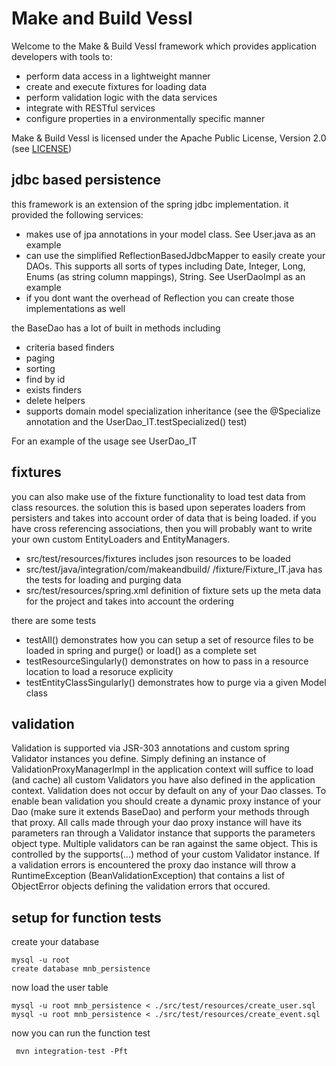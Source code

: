 # Make and Build Vessl

Welcome to the Make & Build Vessl framework which provides application developers with tools to:
* perform data access in a lightweight manner
* create and execute fixtures for loading data
* perform validation logic with the data services
* integrate with RESTful services
* configure properties in a environmentally specific manner

Make & Build Vessl is licensed under the Apache Public License, Version 2.0 (see [LICENSE](./LICENSE))



## jdbc based persistence


this framework is an extension of the spring jdbc implementation.  it provided the following services:
* makes use of jpa annotations in your model class.  See User.java as an example
* can use the simplified ReflectionBasedJdbcMapper to easily create your DAOs.  This supports all sorts of types including Date, Integer, Long, Enums (as string column mappings), String.  See UserDaoImpl as an example
* if you dont want the overhead of Reflection you can create those implementations as well

the BaseDao has a lot of built in methods including
* criteria based finders
* paging
* sorting
* find by id
* exists finders
* delete helpers
* supports domain model specialization inheritance (see the @Specialize annotation and the UserDao_IT.testSpecialized() test)

For an example of the usage see UserDao_IT

## fixtures

you can also make use of the fixture functionality to load test data from class resources.  the solution this is based upon seperates loaders from persisters and takes into account order of data that is being loaded.  if you have cross referencing associations, then you will probably want to write your own custom EntityLoaders and EntityManagers.

* src/test/resources/fixtures includes json resources to be loaded
* src/test/java/integration/com/makeandbuild/
/fixture/Fixture_IT.java has the tests for loading and purging data
* src/test/resources/spring.xml definition of fixture sets up the meta data for the project and takes into account the ordering

there are some tests
* testAll() demonstrates how you can setup a set of resource files to be loaded in spring and purge() or load() as a complete set
* testResourceSingularly() demonstrates on how to pass in a resource location to load a resoruce explicity
* testEntityClassSingularly() demonstrates how to purge via a given Model class


## validation

Validation is supported via JSR-303 annotations and custom spring Validator instances you define. Simply defining an
instance of ValidationProxyManagerImpl in the application context will suffice to load (and cache) all custom
Validators you have also defined in the application context. Validation does not occur by default on any of your Dao
classes. To enable bean validation you should create a dynamic proxy instance of your Dao (make sure it extends
BaseDao) and perform your methods through that proxy. All calls made through your dao proxy instance will have its
parameters ran through a Validator instance that supports the parameters object type. Multiple validators can be ran
against the same object. This is controlled by the supports(...) method of your custom Validator instance. If a
validation errors is encountered the proxy dao instance will throw a RuntimeException (BeanValidationException) that
contains a list of ObjectError objects defining the validation errors that occured.

## setup for function tests

create your database

    mysql -u root
    create database mnb_persistence

now load the user table

    mysql -u root mnb_persistence < ./src/test/resources/create_user.sql
    mysql -u root mnb_persistence < ./src/test/resources/create_event.sql

now you can run the function test

     mvn integration-test -Pft